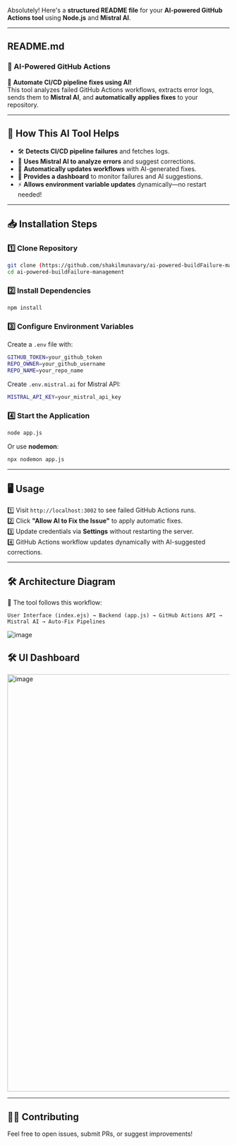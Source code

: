 Absolutely! Here's a **structured README file** for your **AI-powered GitHub Actions tool** using **Node.js** and **Mistral AI**.

---

## **README.md**

### **📌 AI-Powered GitHub Actions**
🚀 **Automate CI/CD pipeline fixes using AI!**  
This tool analyzes failed GitHub Actions workflows, extracts error logs, sends them to **Mistral AI**, and **automatically applies fixes** to your repository.

---

## **🔹 How This AI Tool Helps**
- 🛠 **Detects CI/CD pipeline failures** and fetches logs.
- 🤖 **Uses Mistral AI to analyze errors** and suggest corrections.
- 🔄 **Automatically updates workflows** with AI-generated fixes.
- 🔧 **Provides a dashboard** to monitor failures and AI suggestions.
- ⚡ **Allows environment variable updates** dynamically—no restart needed!

---

## **📥 Installation Steps**
### **1️⃣ Clone Repository**
```bash
git clone (https://github.com/shakilmunavary/ai-powered-buildFailure-management.git)
cd ai-powered-buildFailure-management
```

### **2️⃣ Install Dependencies**
```bash
npm install
```

### **3️⃣ Configure Environment Variables**
Create a `.env` file with:
```bash
GITHUB_TOKEN=your_github_token
REPO_OWNER=your_github_username
REPO_NAME=your_repo_name
```
Create `.env.mistral.ai` for Mistral API:
```bash
MISTRAL_API_KEY=your_mistral_api_key
```

### **4️⃣ Start the Application**
```bash
node app.js
```
Or use **nodemon**:
```bash
npx nodemon app.js
```

---

## **🖥️ Usage**
1️⃣ Visit `http://localhost:3002` to see failed GitHub Actions runs.  
2️⃣ Click **"Allow AI to Fix the Issue"** to apply automatic fixes.  
3️⃣ Update credentials via **Settings** without restarting the server.  
4️⃣ GitHub Actions workflow updates dynamically with AI-suggested corrections.

---

## **🛠 Architecture Diagram**
📌 The tool follows this workflow:
```
User Interface (index.ejs) → Backend (app.js) → GitHub Actions API → Mistral AI → Auto-Fix Pipelines
```
![image](https://github.com/user-attachments/assets/7c5b8f99-25bc-411f-ae90-96dc5a065723)

## **🛠 UI Dashboard**
<img width="944" alt="image" src="https://github.com/user-attachments/assets/2482537a-6e60-4238-a28f-43f195d711d6" />


---


## **👨‍💻 Contributing**
Feel free to open issues, submit PRs, or suggest improvements!


